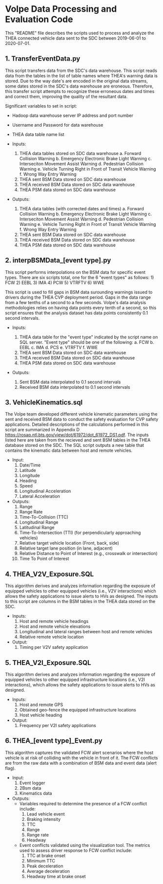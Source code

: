 # Volpe Data Processing and Evaluation Code

This "README" file describes the scripts used to process and analyze the THEA connected vehicle data sent to the SDC between 2019-06-01 to 2020-07-01.

## 1. TransferEventData.py
This script transfers data from the SDC's data warehouse. This script reads data from the tables in the list of table names where THEA's warning data is stored. Due to the way date's are encoded in the original data streams, some dates stored in the SDC's data warehouse are eroneous. Therefore, this transfer script attempts to recognize these erroneous dates and times and correct them, improving the quality of the resultant data.

Significant variables to set in script:
- Hadoop data warehouse server IP address and port number
- Username and Password for data warehouse
- THEA data table name list

- Inputs:
	1) THEA data tables stored on SDC data warehouse
		a. Forward Collision Warning
		b. Emergency Electronic Brake Light Warning
		c. Interseciton Movement Assist Warning
		d. Pedestrian Collision Warning
		e. Vehicle Turning Right in Front of Transit Vehicle Warning
		f. Wrong Way Entry Warning
	2) THEA sent BSM Data stored on SDC data warehouse
	3) THEA received BSM Data stored on SDC data warehouse
	4) THEA PSM data stored on SDC data warehouse
	
- Outputs:
	1) THEA data tables (with corrected dates and times)
		a. Forward Collision Warning
		b. Emergency Electronic Brake Light Warning
		c. Interseciton Movement Assist Warning
		d. Pedestrian Collision Warning
		e. Vehicle Turning Right in Front of Transit Vehicle Warning
		f. Wrong Way Entry Warning
	2) THEA sent BSM Data stored on SDC data warehouse
	3) THEA received BSM Data stored on SDC data warehouse
	4) THEA PSM data stored on SDC data warehouse

## 2. interpBSMData_[event type].py
This script performs interpolations on the BSM data for specific event types. There are six scripts total, one for the 6 "event types" as follows:
	1) FCW
	2) EEBL
	3) IMA
	4) PCW
	5) VTRFTV
	6) WWE

This script is used to fill gaps in BSM data surounding warnings issued to drivers during the THEA CVP deployment period. Gaps in the data range from a few tenths of a second to a few seconds. Volpe's data analysis methodologies relies on having data points every tenth of a second, so this script ensures that the analysis dataset has data points consistently 0.1 second intervals.

- Inputs:
	1) THEA data table for the "event type" indicated by the script name on SQL server. "Event type" should be one of the following:
		a. FCW
		b. EEBL
		c. IMA
		d. PCS
		e. VTRFTV
		f. WWE
	2) THEA sent BSM Data stored on SDC data warehouse
	3) THEA received BSM Data stored on SDC data warehouse
	4) THEA PSM data stored on SDC data warehouse
	
- Outputs:
	1) Sent BSM data interpolated to 0.1 second intervals
	2) Received BSM data interpolated to 0.1 second intervals

## 3. VehicleKinematics.sql
The Volpe team developed different vehicle kinematic parameters using the sent and received BSM data to conduct the safety evaluation for CVP safety applications. Detailed descriptions of the calculations performed in this script are summarized in Appendix D https://rosap.ntl.bts.gov/view/dot/61972/dot_61972_DS1.pdf. The inputs listed here are taken from the recieved and sent BSM tables in the THEA database stored on the SDC. The SQL script outputs a new table that contains the kinematic data between host and remote vehicles. 
-	Input:
	1) Date/Time
	2) Latitude
	3) Longitude
	4) Heading
	5) Speed
	6) Longitudinal Acceleration
	7) Lateral Acceleration	
-	Outputs:
	1) Range
	2) Range Rate
	3) Time-To-Collision (TTC)
	4) Longitudinal Range
	5) Latitudinal Range
	6) Time-To-Intersection (TTI) (for perpendicularly approaching vehicles)
	7) Relative target vehicle location (Front, back, side)
	8) Relative target lane position (in lane, adjacent)
	9) Relative Distance to Point of Interest (e.g., crosswalk or intersection)
   	10) Time To Point of Interest

## 4. THEA_V2V_Exposure.SQL
This algorithm derives and analyzes information regarding the exposure of equipped vehicles to other equipped vehicles (i.e., V2V interactions) which allows the safety applications to issue alerts to HVs as designed. The inputs to this script are columns in the BSM tables in the THEA data stored on the SDC.
- Inputs:
	1) Host and remote vehicle headings
	2) Host and remote vehicle elevations
	3) Longitudinal and lateral ranges between host and remote vehicles
	4) Relative remote vehicle location 
- Output:
	1) Timing per V2V safety application

## 5. THEA_V2I_Exposure.SQL
This algorithm derives and analyzes information regarding the exposure of equipped vehicles to other equipped infrastructure locations (i.e., V2I interactions), which allows the safety applications to issue alerts to HVs as designed.
- Inputs:
	1) Host and remote GPS
	2) Obtained geo-fence the equipped infrastructure locations
	3) Host vehicle heading
- Output:
	1) Frequency per V2I safety applications


## 6.  THEA_[event type]\_Event.py

This algorithm captures the validated FCW alert scenarios where the host vehicle is at risk of colliding with the vehicle in front of it. The FCW conflicts are  from the raw data with a combination of BSM data and event data (alert flag). 
- Input:
	1) Event logger
	2) 2Bsm data
	3) Kinematics data
- Outputs:
	- Variables required to determine the presence of a FCW conflict include:
		1) Lead vehicle event
		2) Braking intensity
		3) TTC
		4) Range
		5) Range rate
		6) Headway
	- Event conflicts validated using the visualization tool. The metrics used to assess driver response to FCW conflict include:
		1) TTC at brake onset
		2) Minimum TTC
		3) Peak deceleration
		4) Average deceleration 
		5) Headway time at brake onset

